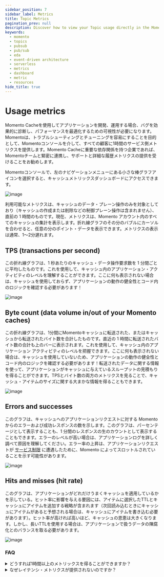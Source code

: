 ```yaml
---
sidebar_position: 7
sidebar_label: Metrics
title: Topic Metrics
pagination_prev: null
description: Discover how to view your Topic usage directly in the Momento console
keywords:
  - momento
  - topics
  - pubsub
  - pub/sub
  - eda
  - event-driven architecture
  - serverless
  - metrics
  - dashboard
  - metric
  - resources
hide_title: true
---
```


# Usage metrics

Momento Cacheを使用してアプリケーションを開発、運用する場合、バグを効果的に診断し、パフォーマンスを最適化するための可視性が必要になります。Momentoは、トラブルシューティングとチューニングを容易にすることを目的として、Momentoコンソールを介して、すべての顧客に1時間のサービス側メトリクスを提供します。Momento Cacheに重要な依存関係を持つ企業であれば、Momentoチームと緊密に連携し、サポートと詳細な履歴メトリクスの提供を受けることをお勧めします。

Momentoコンソールで、左のナビゲーションメニューにある小さな棒グラフアイコンを選択すると、キャッシュメトリックスダッシュボードにアクセスできます。

![image](@site/static/img/metrics_select.png)

利用可能なメトリクスは、キャッシュのデータ・プレーン操作のみを対象としており（キャッシュの作成または削除などの制御プレーン操作は含まれません）、直前の 1 時間のものです。現在、メトリクスは、Momento アカウント内のすべてのキャッシュの集計を表示します。折れ線グラフのその分のバブルにカーソルを合わせると、任意の分のポイント・データを表示できます。メトリクスの表示は通常、1～2分遅れます。

## TPS (transactions per second)
この折れ線グラフは、1 秒あたりのキャッシュ・データ操作要求数を 1 分間ごとに平均したものです。これを使用して、キャッシュ内のアプリケーション・アクティビティのレベルを理解することができます。ここに何も表示されない場合は、キャッシュを使用しておらず、アプリケーションの動作の健全性とコード内のロジックを確認する必要があります！

![image](@site/static/img/metrics_tps.png)

## Byte count (data volume in/out of your Momento caches)
この折れ線グラフは、1分間にMomentoキャッシュに転送された、またはキャッシュから転送されたバイト数を合計したものです。直近の 1 時間に転送されたバイト数の合計も上のバーに表示されます。これを使用して、キャッシュ内のアプリケーション アクティビティのレベルを把握できます。ここに何も表示されない場合は、キャッシュを使用していないため、アプリケーションの動作の健全性とコード内のロジックを確認する必要があります！転送されたデータに関する情報を使って、アプリケーションがキャッシュに与えているスループットの見積もりを得ることができます。TPSとバイト数の両方のメトリクスを見ることで、キャッシュ・アイテムのサイズに関する大まかな情報を得ることもできます。

![image](@site/static/img/metrics_bytecount.png)

## Errors and successes
このグラフは、キャッシュへのアプリケーションリクエストに対する Momento からのエラーおよび成功レスポンスの数を示します。このグラフは、パーセンテージとして表示することも、1 分間のレスポンスの生のカウントとして表示することもできます。エラーのレベルが高い場合は、アプリケーションログを詳しく調べて原因を理解してください。エラー率の上昇は、アプリケーションリクエストが [サービス制限](/topics/limits) に遭遇したために、Momento によってスロットルされていることを示す可能性があります。

![image](@site/static/img/metrics_success-error.png)

## Hits and misses (hit rate)
このグラフは、アプリケーションがどれだけうまくキャッシュを適用しているかを示している。ヒット率に影響を与える要因には、アイテムに選択したTTLとキャッシュにアイテムを追加する戦略が含まれます（次回読み込むときにキャッシュにアイテムがあると予想される場合は、キャッシュにアイテムを書き込む必要があります）。ヒット率が高ければ高いほど、キャッシュの恩恵は大きくなります。しかし、長いTTLを使用する場合は、アプリケーションで扱うデータの陳腐化とのバランスを取る必要があります。

![image](@site/static/img/metrics_hit-miss.png)


### FAQ
<details>
  <summary>どうすれば1時間以上のメトリックスを得ることができますか？</summary>

  本番環境では、Momentoチームと提携してサポートを受けることをお勧めします。これには、詳細なメトリクスの観測可能ツールへの公開が含まれます（現在はCloudWatchですが、今後オプションが増える予定です）。詳細なメトリクスの配信が可能になれば、運用基準に従ってアラームやダッシュボードを構築することができます。

</details>

<details>
  <summary>なぜレイテンシ・メトリクスが提供されないのですか？</summary>

  Momentoが測定できるのは、サービス内部（リクエスト・ルーターとストレージ・ノード間）のトラフィックに関連するレイテンシーだけです。これは、全体的なレイテンシーの話と、ユーザーが受けているエクスペリエンスについて、より多くのことを物語っています。また、カナリアを使って、ネットワーク上のどこか遠くにいるエンドユーザーが経験するレイテンシーをテストし、報告することを検討することもできます。

  CloudWatchへの詳細なメトリクス配信を受けているお客様には、パーセンタイル付きのレイテンシ・メトリクスが提供されます。これは、クライアント側のレイテンシやカナリア・レイテンシと比較することで、ユーザー・エクスペリエンスの問題がMomentoキャッシュに関連しているのか、あるいは根本的な原因や解決策を他の場所に求める必要があるのかを迅速に判断するために使用できます。

</details>
